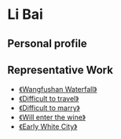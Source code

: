 # Li Bai

## Personal profile

<profile-panel :info="info"></profile-panel>

## Representative Work

- [《Wangfushan Waterfall》](./wanglushanpubu.md)
- [《Difficult to travel》](./xinglunan.md)
- [《Difficult to marry》](./shudaonan.md)
- [《Will enter the wine》](./jiangjinjiu.md)
- [《Early White City》](./zaofabaidicheng.md)

<script>
export default {
  data() {
      return {
          info: {
              url: 'libai.jpg',
              label: 'Famous romantic poets of the Tang Dynasty',
              des: 'Li Bai (701-762), the word is too white, the number of Qinglian lay, and the number of "Zhu Xianren", is a great romantic poet of the Tang Dynasty, and was later praised as "Poetry" by the later generations. Du", in order to distinguish it from the other two poets, Li Shangyin and Du Mu, "Little Li Du", Du Fu and Li Bai are also called "Da Li Du". According to the "New Tang Book", Li Bai is the ninth grandson of the Emperor of Xingsheng (Liangwu Zhao Wang Li), and the same family as Li Tang. His people are generous and generous, love to drink poetry, and make friends.'
          }
      }
  }
}
</script>